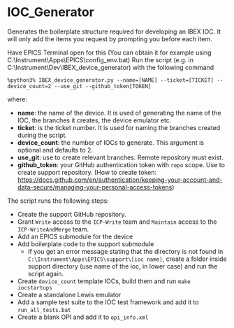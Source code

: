 # IOC_Generator
Generates the boilerplate structure required for developing an IBEX IOC. It will only add the items you request by prompting you before each item.

Have EPICS Terminal open for this (You can obtain it for example using C:\Instrument\Apps\EPICS\config_env.bat)
Run the script (e.g. in C:\Instrument\Dev\IBEX_device_generator) with the following command

```
%python3% IBEX_device_generator.py --name=[NAME] --ticket=[TICKET] --device_count=2 --use_git --github_token[TOKEN]
```

where:

- **name**: the name of the device. It is used of generating the name of the IOC, the branches it creates, the device emulator etc.
- **ticket**: is the ticket number. It is used for naming the branches created during the script.
- **device_count**: the number of IOCs to generate. This argument is optional and defaults to 2.
- **use_git**: use to create relevant branches. Remote repository must exist.
- **github_token**: your GitHub authentication token with `repo` scope. Use to create support repository. (How to create token: https://docs.github.com/en/authentication/keeping-your-account-and-data-secure/managing-your-personal-access-tokens)

The script runs the following steps:

- Create the support GitHub repository.
- Grant `Write` access to the `ICP-Write` team and `Maintain` access to the `ICP-WriteAndMerge` team.
- Add an EPICS submodule for the device
- Add boilerplate code to the support submodule
  - If you get an error message stating that the directory is not found in `C:\Instrument\Apps\EPICS\support\[ioc name]`, create a folder inside support directory (use name of the ioc, in lower case) and run the script again.
- Create `device_count` template IOCs, build them and run `make iocstartups`
- Create a standalone Lewis emulator
- Add a sample test suite to the IOC test framework and add it to `run_all_tests.bat`
- Create a blank OPI and add it to `opi_info.xml`
